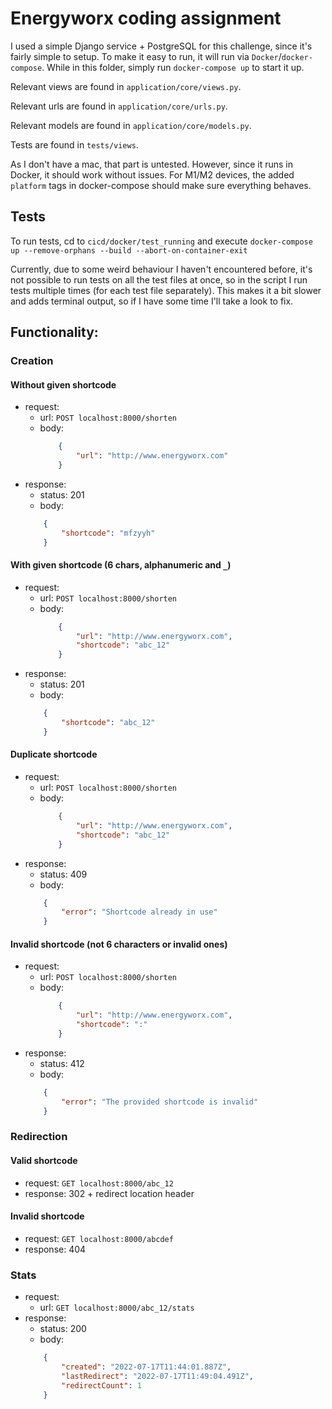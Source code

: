 # Energyworx coding assignment

I used a simple Django service + PostgreSQL for this challenge, since it's fairly simple to setup. To make it easy to run, it will run via `Docker`/`docker-compose`. While in this folder, simply run `docker-compose up` to start it up.

Relevant views are found in `application/core/views.py`.

Relevant urls are found in `application/core/urls.py`.

Relevant models are found in `application/core/models.py`.

Tests are found in `tests/views`.

As I don't have a mac, that part is untested. However, since it runs in Docker, it should work without issues. For M1/M2 devices, the added `platform` tags in docker-compose should make sure everything behaves. 

## Tests
To run tests, cd to `cicd/docker/test_running` and execute `docker-compose up --remove-orphans --build --abort-on-container-exit`

Currently, due to some weird behaviour I haven't encountered before, it's not possible to run tests on all the test files at once, so in the script I run tests multiple times (for each test file separately). This makes it a bit slower and adds terminal output, so if I have some time I'll take a look to fix.

## Functionality:

### Creation

#### Without given shortcode
- request:
    - url: `POST localhost:8000/shorten`
    - body:
        ``` json
            {
                "url": "http://www.energyworx.com"
            }
        ```
- response:
    - status: 201
    - body: 
    ``` json
        {
            "shortcode": "mfzyyh"
        }
    ```

#### With given shortcode (6 chars, alphanumeric and `_`)
- request:
    - url: `POST localhost:8000/shorten`
    - body:
        ``` json
            {
                "url": "http://www.energyworx.com",
                "shortcode": "abc_12"
            }
        ```
- response:
    - status: 201
    - body: 
    ``` json
        {
            "shortcode": "abc_12"
        }
    ```

#### Duplicate shortcode
- request:
    - url: `POST localhost:8000/shorten`
    - body:
        ``` json
            {
                "url": "http://www.energyworx.com",
                "shortcode": "abc_12"
            }
        ```
- response:
    - status: 409
    - body: 
    ``` json
        {
            "error": "Shortcode already in use"
        }
    ```

#### Invalid shortcode (not 6 characters or invalid ones)
- request:
    - url: `POST localhost:8000/shorten`
    - body:
        ``` json
            {
                "url": "http://www.energyworx.com",
                "shortcode": ":"
            }
        ```
- response:
    - status: 412
    - body: 
    ``` json
        {
            "error": "The provided shortcode is invalid"
        }
    ```

### Redirection

#### Valid shortcode
- request: `GET localhost:8000/abc_12`
- response: 302 + redirect location header

#### Invalid shortcode
- request: `GET localhost:8000/abcdef`
- response: 404

### Stats

- request:
    - url: `GET localhost:8000/abc_12/stats`
- response:
    - status: 200
    - body: 
    ``` json
        {
            "created": "2022-07-17T11:44:01.887Z", 
            "lastRedirect": "2022-07-17T11:49:04.491Z", 
            "redirectCount": 1
        }
    ```
